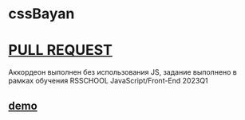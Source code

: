 # cssBayan

# [PULL REQUEST](https://github.com/dstrizhakov/cssBayan/pull/1)

Аккордеон выполнен без использования JS, задание выполнено в рамках обучения RSSCHOOL JavaScript/Front-End 2023Q1

## [demo](https://dstrizhakov.github.io/cssBayan/cssBayan/index.html)
